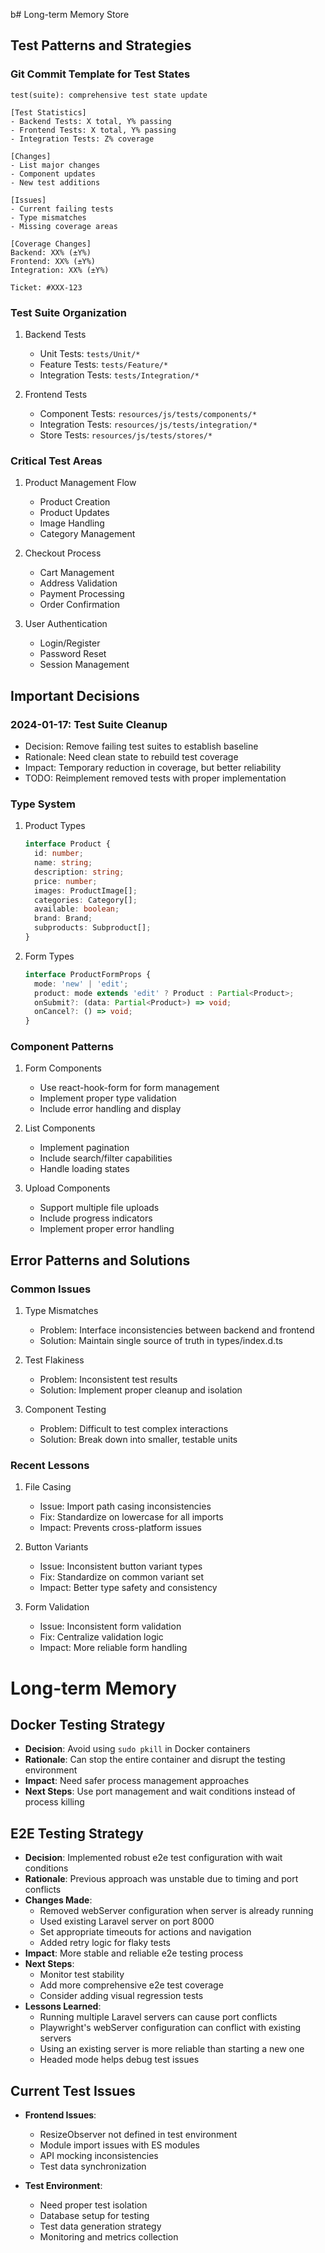 b# Long-term Memory Store

## Test Patterns and Strategies

### Git Commit Template for Test States
```
test(suite): comprehensive test state update

[Test Statistics]
- Backend Tests: X total, Y% passing
- Frontend Tests: X total, Y% passing
- Integration Tests: Z% coverage

[Changes]
- List major changes
- Component updates
- New test additions

[Issues]
- Current failing tests
- Type mismatches
- Missing coverage areas

[Coverage Changes]
Backend: XX% (±Y%)
Frontend: XX% (±Y%)
Integration: XX% (±Y%)

Ticket: #XXX-123
```

### Test Suite Organization
1. Backend Tests
   - Unit Tests: `tests/Unit/*`
   - Feature Tests: `tests/Feature/*`
   - Integration Tests: `tests/Integration/*`

2. Frontend Tests
   - Component Tests: `resources/js/tests/components/*`
   - Integration Tests: `resources/js/tests/integration/*`
   - Store Tests: `resources/js/tests/stores/*`

### Critical Test Areas
1. Product Management Flow
   - Product Creation
   - Product Updates
   - Image Handling
   - Category Management

2. Checkout Process
   - Cart Management
   - Address Validation
   - Payment Processing
   - Order Confirmation

3. User Authentication
   - Login/Register
   - Password Reset
   - Session Management

## Important Decisions

### 2024-01-17: Test Suite Cleanup
- Decision: Remove failing test suites to establish baseline
- Rationale: Need clean state to rebuild test coverage
- Impact: Temporary reduction in coverage, but better reliability
- TODO: Reimplement removed tests with proper implementation

### Type System
1. Product Types
   ```typescript
   interface Product {
     id: number;
     name: string;
     description: string;
     price: number;
     images: ProductImage[];
     categories: Category[];
     available: boolean;
     brand: Brand;
     subproducts: Subproduct[];
   }
   ```

2. Form Types
   ```typescript
   interface ProductFormProps {
     mode: 'new' | 'edit';
     product: mode extends 'edit' ? Product : Partial<Product>;
     onSubmit?: (data: Partial<Product>) => void;
     onCancel?: () => void;
   }
   ```

### Component Patterns
1. Form Components
   - Use react-hook-form for form management
   - Implement proper type validation
   - Include error handling and display

2. List Components
   - Implement pagination
   - Include search/filter capabilities
   - Handle loading states

3. Upload Components
   - Support multiple file uploads
   - Include progress indicators
   - Implement proper error handling

## Error Patterns and Solutions

### Common Issues
1. Type Mismatches
   - Problem: Interface inconsistencies between backend and frontend
   - Solution: Maintain single source of truth in types/index.d.ts

2. Test Flakiness
   - Problem: Inconsistent test results
   - Solution: Implement proper cleanup and isolation

3. Component Testing
   - Problem: Difficult to test complex interactions
   - Solution: Break down into smaller, testable units

### Recent Lessons
1. File Casing
   - Issue: Import path casing inconsistencies
   - Fix: Standardize on lowercase for all imports
   - Impact: Prevents cross-platform issues

2. Button Variants
   - Issue: Inconsistent button variant types
   - Fix: Standardize on common variant set
   - Impact: Better type safety and consistency

3. Form Validation
   - Issue: Inconsistent form validation
   - Fix: Centralize validation logic
   - Impact: More reliable form handling 

# Long-term Memory

## Docker Testing Strategy
- **Decision**: Avoid using `sudo pkill` in Docker containers
- **Rationale**: Can stop the entire container and disrupt the testing environment
- **Impact**: Need safer process management approaches
- **Next Steps**: Use port management and wait conditions instead of process killing

## E2E Testing Strategy
- **Decision**: Implemented robust e2e test configuration with wait conditions
- **Rationale**: Previous approach was unstable due to timing and port conflicts
- **Changes Made**:
  - Removed webServer configuration when server is already running
  - Used existing Laravel server on port 8000
  - Set appropriate timeouts for actions and navigation
  - Added retry logic for flaky tests
- **Impact**: More stable and reliable e2e testing process
- **Next Steps**:
  - Monitor test stability
  - Add more comprehensive e2e test coverage
  - Consider adding visual regression tests
- **Lessons Learned**:
  - Running multiple Laravel servers can cause port conflicts
  - Playwright's webServer configuration can conflict with existing servers
  - Using an existing server is more reliable than starting a new one
  - Headed mode helps debug test issues

## Current Test Issues
- **Frontend Issues**:
  - ResizeObserver not defined in test environment
  - Module import issues with ES modules
  - API mocking inconsistencies
  - Test data synchronization

- **Test Environment**:
  - Need proper test isolation
  - Database setup for testing
  - Test data generation strategy
  - Monitoring and metrics collection 